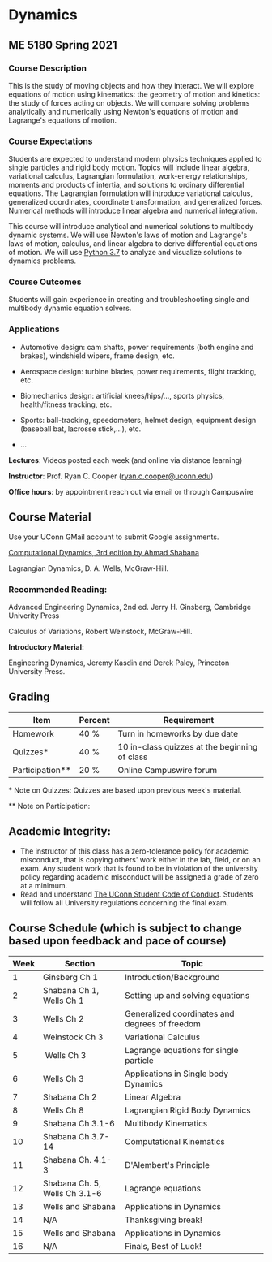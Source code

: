 # Dynamics
## ME 5180 Spring 2021

### Course Description
This is the study of moving objects and how they interact. We will explore
equations of motion using kinematics: the geometry of motion and kinetics: the
study of forces acting on objects. We will compare solving  problems
analytically and numerically using Newton's equations of motion and Lagrange's
equations of motion. 

### Course Expectations
Students are expected to understand modern physics techniques applied to single particles
and rigid body motion. Topics will include linear algebra, variational calculus, Lagrangian formulation,
work-energy relationships, moments and products of intertia, and solutions to ordinary
differential equations. The Lagrangian formulation will introduce variational calculus,
generalized coordinates, coordinate transformation, and generalized forces.
Numerical methods will introduce linear algebra and numerical integration. 

This course will introduce analytical and numerical solutions to multibody dynamic
systems. We will use Newton's laws of motion and Lagrange's laws
of motion, calculus, and linear algebra to derive differential equations of motion. We
will use [Python 3.7](https://www.anaconda.com/distribution/) to analyze and
visualize solutions to dynamics problems. 

### Course Outcomes

Students will gain experience in creating and troubleshooting single and
multibody dynamic equation solvers. 

### Applications

- Automotive design: cam shafts, power requirements (both engine and brakes),
  windshield wipers, frame design, etc.

- Aerospace design: turbine blades, power requirements, flight tracking, etc. 

- Biomechanics design: artificial knees/hips/..., sports physics, health/fitness
  tracking, etc. 

- Sports: ball-tracking, speedometers, helmet design, equipment
  design (baseball bat, lacrosse stick,...),   etc. 

- ...

**Lectures**: Videos posted each week (and online via distance learning)

**Instructor**: Prof. Ryan C. Cooper (ryan.c.cooper@uconn.edu)

**Office hours**: by appointment reach out via email or through
Campuswire

## Course Material
Use your UConn GMail account to submit Google assignments.  


[Computational Dynamics, 3rd edition by Ahmad
Shabana](https://learning.oreilly.com/library/view/computational-dynamics-3rd/9780470686157/)

Lagrangian Dynamics, D. A. Wells, McGraw-Hill.

### Recommended Reading:

Advanced Engineering Dynamics, 2nd ed. Jerry H. Ginsberg, Cambridge Univerity Press

Calculus of Variations, Robert Weinstock, McGraw-Hill. 

**Introductory Material:**

Engineering Dynamics, Jeremy Kasdin and Derek Paley, Princeton University Press.

## Grading

| Item | Percent | Requirement |
|---------|---|------------------------|
| Homework | 40 % | Turn in homeworks by due date |
| Quizzes\* | 40 % | 10 in-class quizzes at the beginning of class |
| Participation\*\* | 20 % | Online Campuswire forum |

\* Note on Quizzes: Quizzes are based upon previous week's material.  

\*\* Note on Participation:   

## Academic Integrity: 
- The instructor of this class has a zero-tolerance policy for academic misconduct, that
  is copying others' work either in the lab, field, or on an exam.  Any student work that
  is found to be in violation of the university policy regarding academic misconduct
   will be assigned a grade of zero at a
  minimum.
- Read and understand [The UConn Student Code of
  Conduct](http://www.community.uconn.edu/student_code.html "The Student Code for Academic
  Integrity"). Students will follow all University regulations concerning the final exam.

## Course Schedule (which is subject to change based upon feedback and pace of course)

| Week | Section | Topic |
|---|---|---|
|1 | Ginsberg Ch 1| Introduction/Background | 
|2 | Shabana Ch 1, Wells Ch 1 | Setting up and solving equations |
|3 | Wells Ch 2 | Generalized coordinates and degrees of freedom |
|4 | Weinstock Ch 3 | Variational Calculus |
|5 | Wells Ch 3 | Lagrange equations for single particle |
|6 | Wells Ch 3 | Applications in Single body Dynamics |
|7 | Shabana Ch 2  | Linear Algebra |
|8 | Wells Ch 8 | Lagrangian Rigid Body Dynamics| 
|9 | Shabana Ch 3.1-6 | Multibody Kinematics |
|10 | Shabana Ch 3.7-14| Computational Kinematics  |
|11 | Shabana Ch. 4.1-3 | D'Alembert's Principle |
|12 | Shabana Ch. 5,  Wells Ch 3.1-6 | Lagrange equations |
|13 |Wells and Shabana | Applications in Dynamics |
|14 | N/A | Thanksgiving break! |
|15 |Wells and Shabana| Applications in Dynamics |
|16 | N/A | Finals, Best of Luck! |
